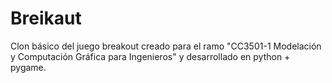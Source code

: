 # Breikaut

Clon básico del juego breakout creado para el ramo "CC3501-1 Modelación y Computación Gráfica para Ingenieros" y desarrollado en python + pygame. 
